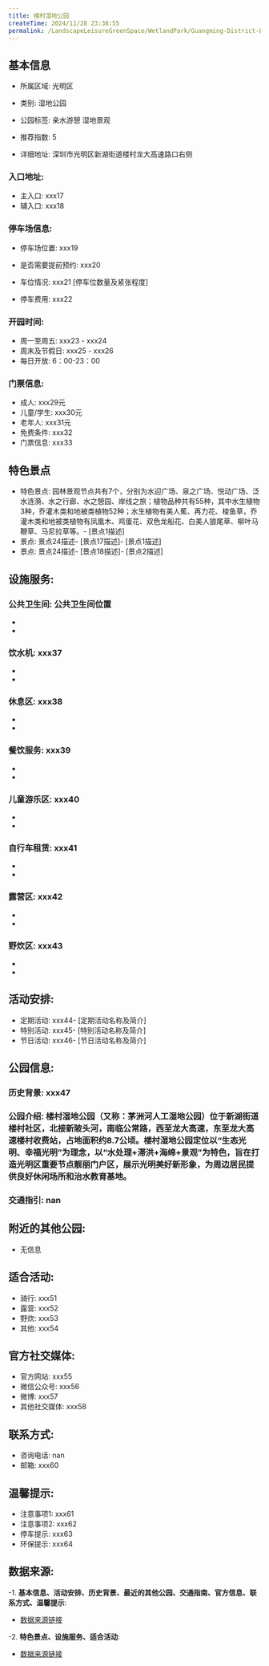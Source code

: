 ```yaml
---
title: 楼村湿地公园
createTime: 2024/11/28 23:38:55
permalink: /LandscapeLeisureGreenSpace/WetlandPark/Guangming-District-Loucun-Wetland-Park/
---
```


<ImageCard
  image="https://cgj.sz.gov.cn/img/4/4005/4005884/10775057.png"
  title="楼村湿地公园"
  description="（又称：茅洲河人工湿地公园）位于新湖街道楼村社区，北接新陂头河，南临公常路，西至龙大高速，东至龙大高速楼村收费站，占地面积约8."
  href="/"
  author="深圳公园"
  date="2024/11/28"
/>

## 基本信息

- 所属区域: 光明区

- 类别: 湿地公园

- 公园标签: 亲水游憩 湿地景观

- 推荐指数: 5

- 详细地址: 深圳市光明区新湖街道楼村龙大高速路口右侧

### 入口地址:
- 主入口: xxx17
- 辅入口: xxx18
### 停车场信息:
- 停车场位置: xxx19

- 是否需要提前预约: xxx20

- 车位情况: xxx21 [停车位数量及紧张程度]

- 停车费用: xxx22

### 开园时间:
- 周一至周五: xxx23 - xxx24
- 周末及节假日: xxx25 - xxx26
- 每日开放: 6：00-23：00

### 门票信息:
- 成人: xxx29元
- 儿童/学生: xxx30元
- 老年人: xxx31元
- 免费条件: xxx32
- 门票信息: xxx33
## 特色景点
- 特色景点: 园林景观节点共有7个，分别为水迎广场、泉之广场、悦动广场、泛水涟漪、水之行廊、水之憩园、岸线之旅；植物品种共有55种，其中水生植物3种，乔灌木类和地被类植物52种；水生植物有美人蕉、再力花、梭鱼草，乔灌木类和地被类植物有凤凰木、鸡蛋花、双色龙船花、白美人狼尾草、柳叶马鞭草、马尼拉草等。- [景点1描述]
- 景点: 景点24描述- [景点17描述]- [景点1描述]
- 景点: 景点24描述- [景点18描述]- [景点2描述]
## 设施服务:
### 公共卫生间: 公共卫生间位置
- 
- 
### 饮水机: xxx37
- 
- 
### 休息区: xxx38
- 
- 
### 餐饮服务: xxx39
- 
- 
### 儿童游乐区: xxx40
- 
- 
### 自行车租赁: xxx41
- 
- 
### 露营区: xxx42
- 
- 
### 野炊区: xxx43

- 
- 
## 活动安排:
- 定期活动: xxx44- [定期活动名称及简介]
- 特别活动: xxx45- [特别活动名称及简介]
- 节日活动: xxx46- [节日活动名称及简介]
## 公园信息:
### 历史背景: xxx47
### 公园介绍: 楼村湿地公园（又称：茅洲河人工湿地公园）位于新湖街道楼村社区，北接新陂头河，南临公常路，西至龙大高速，东至龙大高速楼村收费站，占地面积约8.7公顷。楼村湿地公园定位以“生态光明、幸福光明”为理念，以“水处理+滞洪+海绵+景观”为特色，旨在打造光明区重要节点靓丽门户区，展示光明美好新形象，为周边居民提供良好休闲场所和治水教育基地。
### 交通指引: nan

## 附近的其他公园:
- 无信息

## 适合活动:
- 骑行: xxx51
- 露营: xxx52
- 野炊: xxx53
- 其他: xxx54

## 官方社交媒体:
- 官方网站: xxx55
- 微信公众号: xxx56
- 微博: xxx57
- 其他社交媒体: xxx58

## 联系方式:
- 咨询电话: nan
- 邮箱: xxx60

## 温馨提示:
- 注意事项1: xxx61
- 注意事项2: xxx62
- 停车提示: xxx63
- 环保提示: xxx64

## 数据来源:
-1. **基本信息、活动安排、历史背景、最近的其他公园、交通指南、官方信息、联系方式、温馨提示**:
- [数据来源链接](xxx65)

-2. **特色景点、设施服务、适合活动**:
- [数据来源链接](xxx65)

